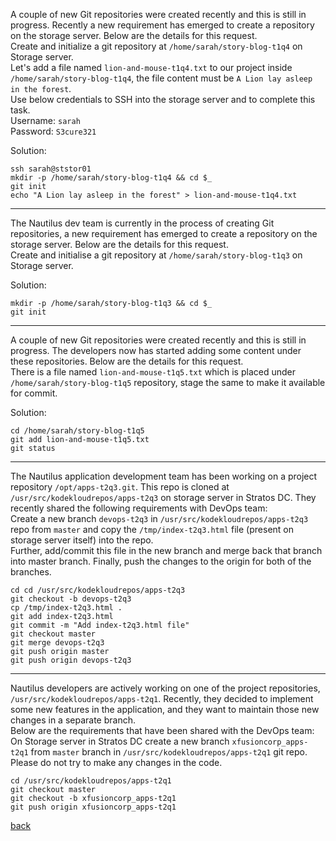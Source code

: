 A couple of new Git repositories were created recently and this is still in progress. Recently a new requirement has emerged to create a repository on the storage server. Below are the details for this request.  
Create and initialize a git repository at `/home/sarah/story-blog-t1q4` on Storage server.  
Let's add a file named `lion-and-mouse-t1q4.txt` to our project inside `/home/sarah/story-blog-t1q4`, the file content must be `A Lion lay asleep in the forest`.  
Use below credentials to SSH into the storage server and to complete this task.  
Username: `sarah`  
Password: `S3cure321`  

Solution:  
```
ssh sarah@ststor01
mkdir -p /home/sarah/story-blog-t1q4 && cd $_
git init
echo "A Lion lay asleep in the forest" > lion-and-mouse-t1q4.txt
```
---
The Nautilus dev team is currently in the process of creating Git repositories, a new requirement has emerged to create a repository on the storage server. Below are the details for this request.  
Create and initialise a git repository at `/home/sarah/story-blog-t1q3` on Storage server.  

Solution:  
```
mkdir -p /home/sarah/story-blog-t1q3 && cd $_
git init
```
---
A couple of new Git repositories were created recently and this is still in progress. The developers now has started adding some content under these repositories. Below are the details for this request.  
There is a file named `lion-and-mouse-t1q5.txt` which is placed under `/home/sarah/story-blog-t1q5` repository, stage the same to make it available for commit.  

Solution:  
```
cd /home/sarah/story-blog-t1q5
git add lion-and-mouse-t1q5.txt
git status
```
---
The Nautilus application development team has been working on a project repository `/opt/apps-t2q3.git`. This repo is cloned at `/usr/src/kodekloudrepos/apps-t2q3` on storage server in Stratos DC. They recently shared the following requirements with DevOps team:  
Create a new branch `devops-t2q3` in `/usr/src/kodekloudrepos/apps-t2q3` repo from `master` and copy the `/tmp/index-t2q3.html` file (present on storage server itself) into the repo.  
Further, add/commit this file in the new branch and merge back that branch into master branch. Finally, push the changes to the origin for both of the branches.  

```
cd cd /usr/src/kodekloudrepos/apps-t2q3
git checkout -b devops-t2q3
cp /tmp/index-t2q3.html .
git add index-t2q3.html
git commit -m "Add index-t2q3.html file"
git checkout master
git merge devops-t2q3
git push origin master
git push origin devops-t2q3
```
---
Nautilus developers are actively working on one of the project repositories, `/usr/src/kodekloudrepos/apps-t2q1`. Recently, they decided to implement some new features in the application, and they want to maintain those new changes in a separate branch.  
Below are the requirements that have been shared with the DevOps team:  
On Storage server in Stratos DC create a new branch `xfusioncorp_apps-t2q1` from `master` branch in `/usr/src/kodekloudrepos/apps-t2q1` git repo.  
Please do not try to make any changes in the code.  

```
cd /usr/src/kodekloudrepos/apps-t2q1
git checkout master
git checkout -b xfusioncorp_apps-t2q1
git push origin xfusioncorp_apps-t2q1
```
[back](https://github.com/MederD/Kodekloud-Engineer-Tasks)  
